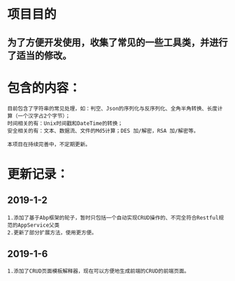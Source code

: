 # 项目目的

## 为了方便开发使用，收集了常见的一些工具类，并进行了适当的修改。

# 包含的内容：

    目前包含了字符串的常见处理，如：判空、Json的序列化与反序列化、全角半角转换、长度计算（一个汉字占2个字节）；
    时间相关的有：Unix时间戳和DateTime的转换；
    安全相关的有：文本、数据流、文件的Md5计算；DES 加/解密，RSA 加/解密等。
    
    本项目在持续完善中，不定期更新。
	
# 更新记录：
## 2019-1-2
	1.添加了基于Abp框架的轮子，暂时只包括一个自动实现CRUD操作的、不完全符合Restful规范的AppService父类
	2.更新了部分扩展方法，使用更方便。
## 2019-1-6
	1.添加了CRUD页面模板解释器，现在可以方便地生成前端的CRUD的前端页面。